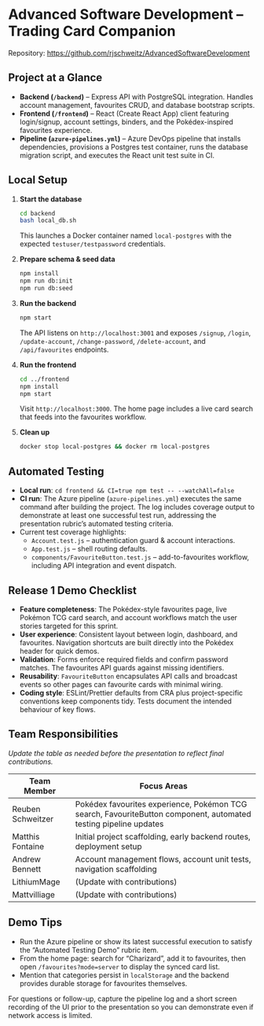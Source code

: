 # Advanced Software Development – Trading Card Companion

Repository: https://github.com/rjschweitz/AdvancedSoftwareDevelopment

## Project at a Glance
- **Backend (`/backend`)** – Express API with PostgreSQL integration. Handles account management, favourites CRUD, and database bootstrap scripts.
- **Frontend (`/frontend`)** – React (Create React App) client featuring login/signup, account settings, binders, and the Pokédex-inspired favourites experience.
- **Pipeline (`azure-pipelines.yml`)** – Azure DevOps pipeline that installs dependencies, provisions a Postgres test container, runs the database migration script, and executes the React unit test suite in CI.

## Local Setup
1. **Start the database**
   ```bash
   cd backend
   bash local_db.sh
   ```
   This launches a Docker container named `local-postgres` with the expected `testuser/testpassword` credentials.

2. **Prepare schema & seed data**
   ```bash
   npm install
   npm run db:init
   npm run db:seed
   ```

3. **Run the backend**
   ```bash
   npm start
   ```
   The API listens on `http://localhost:3001` and exposes `/signup`, `/login`, `/update-account`, `/change-password`, `/delete-account`, and `/api/favourites` endpoints.

4. **Run the frontend**
   ```bash
   cd ../frontend
   npm install
   npm start
   ```
   Visit `http://localhost:3000`. The home page includes a live card search that feeds into the favourites workflow.

5. **Clean up**
   ```bash
   docker stop local-postgres && docker rm local-postgres
   ```

## Automated Testing
- **Local run**: `cd frontend && CI=true npm test -- --watchAll=false`
- **CI run**: The Azure pipeline (`azure-pipelines.yml`) executes the same command after building the project. The log includes coverage output to demonstrate at least one successful test run, addressing the presentation rubric’s automated testing criteria.
- Current test coverage highlights:
  - `Account.test.js` – authentication guard & account interactions.
  - `App.test.js` – shell routing defaults.
  - `components/FavouriteButton.test.js` – add-to-favourites workflow, including API integration and event dispatch.

## Release 1 Demo Checklist
- **Feature completeness**: The Pokédex-style favourites page, live Pokémon TCG card search, and account workflows match the user stories targeted for this sprint.
- **User experience**: Consistent layout between login, dashboard, and favourites. Navigation shortcuts are built directly into the Pokédex header for quick demos.
- **Validation**: Forms enforce required fields and confirm password matches. The favourites API guards against missing identifiers.
- **Reusability**: `FavouriteButton` encapsulates API calls and broadcast events so other pages can favourite cards with minimal wiring.
- **Coding style**: ESLint/Prettier defaults from CRA plus project-specific conventions keep components tidy. Tests document the intended behaviour of key flows.

## Team Responsibilities
_Update the table as needed before the presentation to reflect final contributions._

| Team Member          | Focus Areas |
|----------------------|-------------|
| Reuben Schweitzer    | Pokédex favourites experience, Pokémon TCG search, FavouriteButton component, automated testing pipeline updates |
| Matthis Fontaine     | Initial project scaffolding, early backend routes, deployment setup |
| Andrew Bennett       | Account management flows, account unit tests, navigation scaffolding |
| LithiumMage          | (Update with contributions) |
| Mattvilliage         | (Update with contributions) |

## Demo Tips
- Run the Azure pipeline or show its latest successful execution to satisfy the “Automated Testing Demo” rubric item.
- From the home page: search for “Charizard”, add it to favourites, then open `/favourites?mode=server` to display the synced card list.
- Mention that categories persist in `localStorage` and the backend provides durable storage for favourites themselves.

For questions or follow-up, capture the pipeline log and a short screen recording of the UI prior to the presentation so you can demonstrate even if network access is limited.
